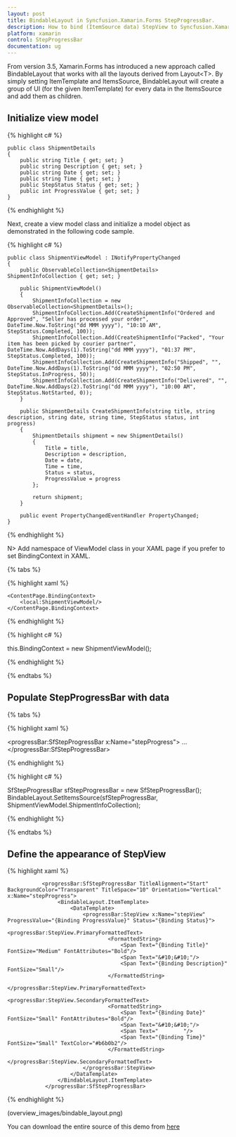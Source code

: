 ```yaml
---
layout: post
title: BindableLayout in Syncfusion.Xamarin.Forms StepProgressBar.
description: How to bind (ItemSource data) StepView to Syncfusion.Xamarin.Forms StepProgressBar using BindableLayout.
platform: xamarin
control: StepProgressBar
documentation: ug
---
```


From version 3.5, Xamarin.Forms has introduced a new approach called BindableLayout that works with all the layouts derived from Layout&lt;T&gt;. By simply setting ItemTemplate and ItemsSource, BindableLayout will create a group of UI (for the given ItemTemplate) for every data in the ItemsSource and add them as children.

## Initialize view model

{% highlight c# %}

    public class ShipmentDetails 
    {
        public string Title { get; set; }
        public string Description { get; set; }
        public string Date { get; set; }
        public string Time { get; set; }
        public StepStatus Status { get; set; }
        public int ProgressValue { get; set; }
    }

{% endhighlight %} 

Next, create a view model class and initialize a model object as demonstrated in the following code sample.

{% highlight c# %}

    public class ShipmentViewModel : INotifyPropertyChanged
    {
        public ObservableCollection<ShipmentDetails> ShipmentInfoCollection { get; set; }

        public ShipmentViewModel()
        {
            ShipmentInfoCollection = new ObservableCollection<ShipmentDetails>();
            ShipmentInfoCollection.Add(CreateShipmentInfo("Ordered and Approved", "Seller has processed your order", DateTime.Now.ToString("dd MMM yyyy"), "10:10 AM", StepStatus.Completed, 100));
            ShipmentInfoCollection.Add(CreateShipmentInfo("Packed", "Your item has been picked by courier partner", DateTime.Now.AddDays(1).ToString("dd MMM yyyy"), "01:37 PM", StepStatus.Completed, 100));
            ShipmentInfoCollection.Add(CreateShipmentInfo("Shipped", "", DateTime.Now.AddDays(1).ToString("dd MMM yyyy"), "02:50 PM", StepStatus.InProgress, 50));
            ShipmentInfoCollection.Add(CreateShipmentInfo("Delivered", "", DateTime.Now.AddDays(2).ToString("dd MMM yyyy"), "10:00 AM", StepStatus.NotStarted, 0));
        }

        public ShipmentDetails CreateShipmentInfo(string title, string description, string date, string time, StepStatus status, int progress)
        {
            ShipmentDetails shipment = new ShipmentDetails()
            {
                Title = title,
                Description = description,
                Date = date,
                Time = time,
                Status = status,
                ProgressValue = progress
            };

            return shipment;
        }

        public event PropertyChangedEventHandler PropertyChanged;
    }

{% endhighlight %} 


N> Add namespace of ViewModel class in your XAML page if you prefer to set BindingContext in XAML. 

{% tabs %} 

{% highlight xaml %}

    <ContentPage.BindingContext>
        <local:ShipmentViewModel/>
    </ContentPage.BindingContext>

{% endhighlight %}

{% highlight c# %}

this.BindingContext = new ShipmentViewModel();

{% endhighlight %}

{% endtabs %}

## Populate StepProgressBar with data

{% tabs %} 

{% highlight xaml %}

<progressBar:SfStepProgressBar x:Name="stepProgress">
…
</progressBar:SfStepProgressBar>

{% endhighlight %}

{% highlight c# %}

SfStepProgressBar sfStepProgressBar = new SfStepProgressBar();
BindableLayout.SetItemsSource(sfStepProgressBar, ShipmentViewModel.ShipmentInfoCollection);

{% endhighlight %}

{% endtabs %}

## Define the appearance of StepView

{% highlight xaml %}

               <progressBar:SfStepProgressBar TitleAlignment="Start" BackgroundColor="Transparent" TitleSpace="10" Orientation="Vertical" x:Name="stepProgress">
                    <BindableLayout.ItemTemplate>
                        <DataTemplate>
                            <progressBar:StepView x:Name="stepView" ProgressValue="{Binding ProgressValue}" Status="{Binding Status}">
                                <progressBar:StepView.PrimaryFormattedText>
                                    <FormattedString>
                                        <Span Text="{Binding Title}" FontSize="Medium" FontAttributes="Bold"/>
                                        <Span Text="&#10;&#10;"/>
                                        <Span Text="{Binding Description}" FontSize="Small"/>
                                    </FormattedString>
                                </progressBar:StepView.PrimaryFormattedText>
                                <progressBar:StepView.SecondaryFormattedText>
                                    <FormattedString>
                                        <Span Text="{Binding Date}" FontSize="Small" FontAttributes="Bold"/>
                                        <Span Text="&#10;&#10;"/>
                                        <Span Text="        "/>
                                        <Span Text="{Binding Time}" FontSize="Small" TextColor="#b6b0b2"/>
                                    </FormattedString>
                                </progressBar:StepView.SecondaryFormattedText>
                            </progressBar:StepView>
                        </DataTemplate>
                    </BindableLayout.ItemTemplate>
                </progressBar:SfStepProgressBar>

{% endhighlight %}

(overview_images/bindable_layout.png)

You can download the entire source of this demo from [here](https://www.syncfusion.com/downloads/support/directtrac/general/ze/Shipment_Tracking-237228452.zip)